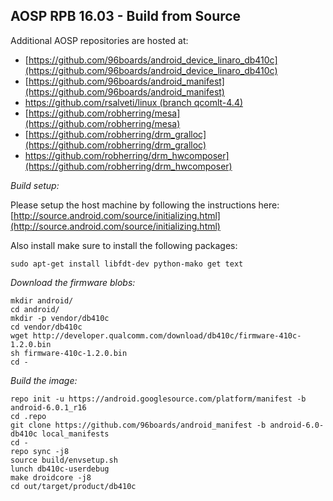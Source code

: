 ## AOSP RPB 16.03 - Build from Source

Additional AOSP repositories are hosted at:
- [https://github.com/96boards/android_device_linaro_db410c](https://github.com/96boards/android_device_linaro_db410c)
- [https://github.com/96boards/android_manifest](https://github.com/96boards/android_manifest)
- [https://github.com/rsalveti/linux (branch qcomlt-4.4)](https://github.com/rsalveti/linux)
- [https://github.com/robherring/mesa](https://github.com/robherring/mesa)
- [https://github.com/robherring/drm_gralloc](https://github.com/robherring/drm_gralloc)
- https://github.com/robherring/drm_hwcomposer](https://github.com/robherring/drm_hwcomposer)

*Build setup:*

Please setup the host machine by following the instructions here: [http://source.android.com/source/initializing.html](http://source.android.com/source/initializing.html)

Also install make sure to install the following packages:

```shell
sudo apt-get install libfdt-dev python-mako get text
```

*Download the firmware blobs:*

```shell
mkdir android/
cd android/
mkdir -p vendor/db410c
cd vendor/db410c
wget http://developer.qualcomm.com/download/db410c/firmware-410c-1.2.0.bin
sh firmware-410c-1.2.0.bin
cd -
```

*Build the image:*

```shell
repo init -u https://android.googlesource.com/platform/manifest -b android-6.0.1_r16
cd .repo
git clone https://github.com/96boards/android_manifest -b android-6.0-db410c local_manifests
cd -
repo sync -j8
source build/envsetup.sh
lunch db410c-userdebug
make droidcore -j8
cd out/target/product/db410c
```

